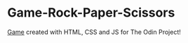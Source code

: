 # Game-Rock-Paper-Scissors

[Game](https://arianagutierrez.github.io/Game-Rock-Paper-Scissors/) created with HTML, CSS and JS for The Odin Project!
